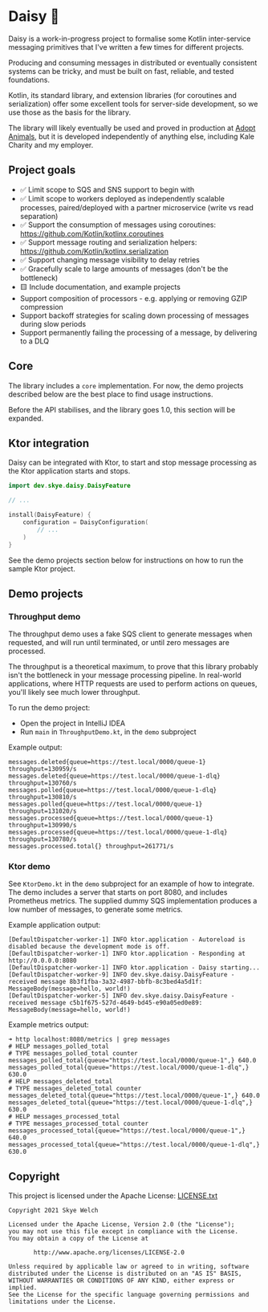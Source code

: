 # Daisy 🌼

Daisy is a work-in-progress project to formalise some Kotlin inter-service messaging primitives that I've written a few times for different projects.

Producing and consuming messages in distributed or eventually consistent systems can be tricky, and must be built on fast, reliable, and tested foundations.

Kotlin, its standard library, and extension libraries (for coroutines and serialization) offer some excellent tools for server-side development, so we use those as the basis for the library.

The library will likely eventually be used and proved in production at [Adopt Animals](https://www.adopt.app), but it is developed independently of anything else, including Kale Charity and my employer.

## Project goals

* ✅ Limit scope to SQS and SNS support to begin with
* ✅ Limit scope to workers deployed as independently scalable processes, paired/deployed with a partner microservice (write vs read separation)
* ✅ Support the consumption of messages using coroutines: https://github.com/Kotlin/kotlinx.coroutines
* ✅ Support message routing and serialization helpers: https://github.com/Kotlin/kotlinx.serialization
* ✅ Support changing message visibility to delay retries
* ✅ Gracefully scale to large amounts of messages (don't be the bottleneck)
* 🟨 Include documentation, and example projects
* Support composition of processors - e.g. applying or removing GZIP compression
* Support backoff strategies for scaling down processing of messages during slow periods
* Support permanently failing the processing of a message, by delivering to a DLQ

## Core

The library includes a `core` implementation. For now, the demo projects described below are the best place to find
usage instructions.

Before the API stabilises, and the library goes 1.0, this section will be expanded.

## Ktor integration

Daisy can be integrated with Ktor, to start and stop message processing as the Ktor application starts and stops.

```kotlin
import dev.skye.daisy.DaisyFeature

// ...

install(DaisyFeature) {
    configuration = DaisyConfiguration(
        // ...
    )
}
```

See the demo projects section below for instructions on how to run the sample Ktor project.

## Demo projects

### Throughput demo

The throughput demo uses a fake SQS client to generate messages when requested, and will run until terminated, or until
zero messages are processed.

The throughput is a theoretical maximum, to prove that this library probably isn't the bottleneck in your message
processing pipeline. In real-world applications, where HTTP requests are used to perform actions on queues, you'll
likely see much lower throughput.

To run the demo project:
* Open the project in IntelliJ IDEA
* Run `main` in `ThroughputDemo.kt`, in the `demo` subproject

Example output:
```
messages.deleted{queue=https://test.local/0000/queue-1} throughput=130959/s
messages.deleted{queue=https://test.local/0000/queue-1-dlq} throughput=130760/s
messages.polled{queue=https://test.local/0000/queue-1-dlq} throughput=130810/s
messages.polled{queue=https://test.local/0000/queue-1} throughput=131020/s
messages.processed{queue=https://test.local/0000/queue-1} throughput=130990/s
messages.processed{queue=https://test.local/0000/queue-1-dlq} throughput=130780/s
messages.processed.total{} throughput=261771/s
```

### Ktor demo

See `KtorDemo.kt` in the `demo` subproject for an example of how to integrate. The demo includes a server that starts on
port 8080, and includes Prometheus metrics. The supplied dummy SQS implementation produces a low number of messages,
to generate some metrics.

Example application output:
```
[DefaultDispatcher-worker-1] INFO ktor.application - Autoreload is disabled because the development mode is off.
[DefaultDispatcher-worker-1] INFO ktor.application - Responding at http://0.0.0.0:8080
[DefaultDispatcher-worker-1] INFO ktor.application - Daisy starting...
[DefaultDispatcher-worker-9] INFO dev.skye.daisy.DaisyFeature - received message 8b3f1fba-3a32-4987-bbfb-8c3bed4a5d1f: MessageBody(message=hello, world!)
[DefaultDispatcher-worker-5] INFO dev.skye.daisy.DaisyFeature - received message c5b1f675-527d-4649-bd45-e90a05ed0e89: MessageBody(message=hello, world!)
```

Example metrics output:

```
➜ http localhost:8080/metrics | grep messages
# HELP messages_polled_total  
# TYPE messages_polled_total counter
messages_polled_total{queue="https://test.local/0000/queue-1",} 640.0
messages_polled_total{queue="https://test.local/0000/queue-1-dlq",} 630.0
# HELP messages_deleted_total  
# TYPE messages_deleted_total counter
messages_deleted_total{queue="https://test.local/0000/queue-1",} 640.0
messages_deleted_total{queue="https://test.local/0000/queue-1-dlq",} 630.0
# HELP messages_processed_total  
# TYPE messages_processed_total counter
messages_processed_total{queue="https://test.local/0000/queue-1",} 640.0
messages_processed_total{queue="https://test.local/0000/queue-1-dlq",} 630.0
```

## Copyright

This project is licensed under the Apache License: [LICENSE.txt](LICENSE.txt)

```
Copyright 2021 Skye Welch

Licensed under the Apache License, Version 2.0 (the "License");
you may not use this file except in compliance with the License.
You may obtain a copy of the License at

       http://www.apache.org/licenses/LICENSE-2.0

Unless required by applicable law or agreed to in writing, software
distributed under the License is distributed on an "AS IS" BASIS,
WITHOUT WARRANTIES OR CONDITIONS OF ANY KIND, either express or implied.
See the License for the specific language governing permissions and
limitations under the License.
```